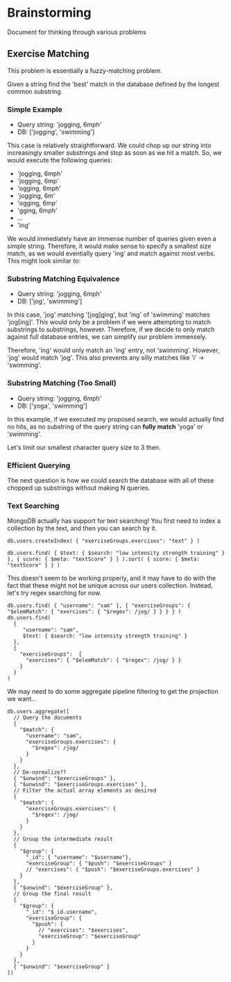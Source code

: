 # Brainstorming

Document for thinking through various problems

## Exercise Matching

This problem is essentially a fuzzy-matching problem.

Given a string find the 'best' match in the database defined by the longest common substring.

### Simple Example

- Query string: 'jogging, 6mph'
- DB: ['jogging', 'swimming']

This case is relatively straightforward. We could chop up our string into increasingly smaller substrings and stop as soon as we hit a match. So, we would execute the following queries:

- 'jogging, 6mph'
- 'jogging, 6mp'
- 'ogging, 6mph'
- 'jogging, 6m'
- 'ogging, 6mp'
- 'gging, 6mph'
- ...
- 'ing'

We would immediately have an immense number of queries given even a simple string. Therefore, it would make sense to specify a smallest size match, as we would eventially query 'ing' and match against most verbs. This might look similar to:

### Substring Matching Equivalence

- Query string: 'jogging, 6mph'
- DB: ['jog', 'swimming']

In this case, 'jog' matching '[jog]ging', but 'ing' of 'swimming' matches 'jog[ing]'. This would only be a problem if we were attempting to match substrings to substrings, however. Therefore, if we decide to only match against full database entries, we can simplify our problem immensely.

Therefore, 'ing' would only match an 'ing' entry, not 'swimming'. However, 'jog' would match 'jog'. This also prevents any silly matches like 'i' -> 'swimming'.

### Substring Matching (Too Small)

- Query string: 'jogging, 6mph'
- DB: ['yoga', 'swimming']

In this example, if we executed my proposed search, we would actually find no hits, as no substring of the query string can **fully match** 'yoga' or 'swimming'.

Let's limit our smallest character query size to 3 then.

### Efficient Querying

The next question is how we could search the database with all of these chopped up substrings without making N queries.

### Text Searching

MongoDB actually has support for text searching! You first need to index a collection by the text, and then you can search by it.

```mongo
db.users.createIndex( { "exerciseGroups.exercises": "text" } )
```

```mongo
db.users.find( { $text: { $search: "low intensity strength training" } }, { score: { $meta: "textScore" } } ).sort( { score: { $meta: "textScore" } } )
```

This doesn't seem to be working properly, and it may have to do with the fact that these might not be unique across our users collection. Instead, let's try regex searching for now.

```mongo
db.users.find( { "username": "sam" }, { "exerciseGroups": { "$elemMatch": { "exercises": { "$regex": /jog/ } } } } )
db.users.find(
  {
     "username": "sam",
     $text: { $search: "low intensity strength training" }
  },
  {
    "exerciseGroups":  {
      "exercises": { "$elemMatch": { "$regex": /jog/ } }
    }
  }
)
```

We may need to do some aggregate pipeline filtering to get the projection we want...

```mongo
db.users.aggregate([
  // Query the documents
  {
    "$match": {
      "username": "sam",
      "exerciseGroups.exercises": {
        "$regex": /jog/
      }
    }
  },
  // De-normalize??
  { "$unwind": "$exerciseGroups" },
  { "$unwind": "$exerciseGroups.exercises" },
  // Filter the actual array elements as desired
  {
    "$match": {
      "exerciseGroups.exercises": {
        "$regex": /jog/
      }
    }
  },
  // Group the intermediate result
  {
    "$group": {
      "_id": { "username": "$username"},
      "exerciseGroup": { "$push": "$exerciseGroups" }
      // "exercises": { "$push": "$exerciseGroups.exercises" }
    }
  },
  { "$unwind": "$exerciseGroup" },
  // Group the final result
  {
    "$group": {
      "_id": "$_id.username",
      "exerciseGroup": {
        "$push": {
          // "exercises": "$exercises",
          "exerciseGroup": "$exerciseGroup"
        }
      }
    }
  },
  { "$unwind": "$exerciseGroup" }
])
```
